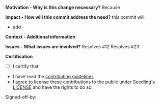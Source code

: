 <!-- If this pull request contains a single commit,
there should already be a pull request TITLE and MESSAGE above ^^^.
If they differ significantly from the template below,
please (re-)write the pull request accordingly:
https://github.com/nodepa/seedling/blob/main/.gitmessage

TITLE format:
feat: Add feature (use imperative mood)
  └── feat, fix, refactor, style, docs, test, content or infra

MESSAGE format: -->
**Motivation - Why is this change necessary?**
Because

**Impact - How will this commit address the need?**
this commit will:
- add

**Context - Additional information** <!-- Optional section -->

**Issues - What issues are involved?**
Resolves #12
Resolves #23

**Certification**
- [ ] I certify that <!-- Check the box to certify: [X] -->
- I have read the [contributing guidelines](
  https://github.com/nodepa/seedling/blob/main/.github/CONTRIBUTING.md)
- I agree to license these contributions to the public under Seedling's
  [LICENSE](https://github.com/nodepa/seedling/blob/main/LICENSE.md)
  and have the rights to do so.

Signed-off-by:
<!-- Signed-off-by: gituser <email@address.com> -->
